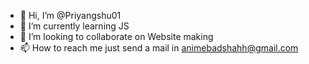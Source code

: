 - 👋 Hi, I’m @Priyangshu01
- 🌱 I’m currently learning JS
- 💞️ I’m looking to collaborate on Website making
- 📫 How to reach me just send a mail in animebadshahh@gmail.com
